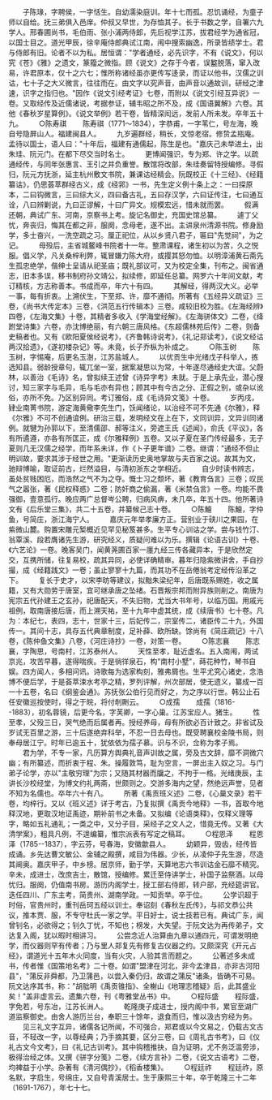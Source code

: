 <!-- { "loadSidebar": true } -->
　　子陈瑑，字聘侯，一字恬生。自幼濡染庭训。年十七而孤。忍饥诵经，为童子师以自给。抚三弟俱入邑庠。仲叔又早世，为存恤其子。长于书数之学，自署六九学人。邢春圃尚书，毛伯雨、张小浦两侍郎，先后视学江苏，拔君经学为通省冠，以国士目之。道光甲辰，徐辛庵侍郎典试江南，闱中搜索幽逸，所录皆绩学士。君与侍郎有旧。论者不以为私。居恒谓："学者通经，必先识字，不有《说文》，何以究《苍》《雅》之遗文，篆籀之微指。顾《说文》之存于今者，误盭脱落，窜入改易，许君原本，仅十之六七；惟所称诸经虽亦更传写迻录，而证以他书，汉儒之训诂，七十子之大义微言，往往而在。由文字以究声音，由声音以通故训，研经之津速，识字之指归也。"因作《说文引经考证》七卷，而附以《说文引经互异说》一卷。又取经传及近儒诸说，考据参证，辅韦昭之所不及，成《国语翼解》六卷。其他《春秋岁星算例》。《说文举例》若干卷，皆精深闳远，发前人所未发。卒年五十九。
　　○陈寿祺
　　陈寿祺（1771～1834），字恭甫，一字苇仁，号左海，晚自号隐屏山人。福建闽县人。
　　九岁遍群经，稍长，文惊老宿。修贽孟瓶庵。孟待以国士，语人曰："十年后，福建有通儒起，陈生是也。"嘉庆己未举进土，出朱珪、阮元门。在都下尽交当时名士。
　　更博闻强识，专为郑、许之学。以疏通经传，与同年张惠言、王引之并负重誉。散馆将改部，朱珪奏留特授编修。寻假归，阮元方抚浙，延主杭州敷文书院，兼课诂经精会。阮既校正《十三经》、《经籍纂诂》，仍思荟萃群经古义，成《经郛》一书，先生定义例十条上之：一曰探原本，二曰钩微言，三曰综大义，四曰备古礼，五曰存汉学，六曰证传注，七曰通互诠，八曰辨剿说，九曰正谬解，十曰广异文。规模宏远，惜未就而罢。
　　假满还朝，典试广东、河南，京察书上考。旋记名御史，充国史馆总纂。
　　遽丁父忧，奔丧归，悔其在都之非，服阕，念母老，遂不出。主讲泉州清源书院。修身励学，多士奋兴，一洗空疏之习。厘正祀位，从以乡贤八君子，匾曰"先觉祠"，为之记。
　　母殁后，主省城鳌峰书院者十一年。整肃课程，诸生初以为苦，久之悦服。倡义学，凡关桑梓利弊，辄冒嫌力陈大府，或撄其怒勿恤。以明漳浦黄石斋先生孤忠绝学，偕绅士呈请从祀圣庙；既礼部议可，又为校定全集，刊布之。闽省通志，旧本多误，移书制府孙文靖公，拟续修，即延任总纂。网罗六十年间文献，考订精核，方志称善本。书成而卒，年六十有四。
　　其解经，得两汉大义。必举一事，每有折衷。上溯伏生，下至郑、许，靡不通彻。所著有《五经异义疏证》三卷，《尚书大传定本》三卷，《洪范五行传辑本》三卷。咸较旧校为胜。《左海经辨》四卷，《左海文集》十卷，其精者多收入《学海堂经解》。《左海骈体文》二卷，《绛跗堂诗集》六卷，亦沈博绝丽，有六朝三唐风格。《东超儒林苑后传》二卷，则备史稿者也。又有《欧阳夏侯经说考》，《齐鲁韩诗说考》，《礼记郑读考》，《说文经诂两汉拾遗》，《遂初楼杂记》等。未竟，长子乔枞为补成之。
　　○陈玉树
　　陈玉树，字惕庵，后更名玉澍，江苏盐城人。
　　以优贡生中光绪戊子科举人，拣选知县。弱龄授章句，辄兀坐一室，据案凝思以为常，十年遂尽通经史大谊。父蔚林，以善治《毛诗》名，曾拟续王述曾《诗异字考》未就。于是上承先业，潜心搜讨，知三家字与毛异，毛与毛亦有异也；顾其中有今古之分、正假之别，或杂以讹俗，亦所不免。乃区别异同。考订雅俗，成《毛诗异文笺》十卷。
　　岁丙戌，肄业南菁书院，游定海黄儆李先生门，饫闻绪论，以治经不可不先通《尔雅》，释《尔雅》不可不创通谊例。研治三载，发明经文在上在下，文同训异，文异训同诸例。就犍为孙郭以下，至清儒邵、郝等注义，旁遮王氏《述闻》，俞氏《平议》，各有所遹遵，亦各有所匡正，成《尔雅释例》五卷。又以子夏在圣门传经最多，无子夏则几无汉儒之经学，而年系未详，作《卜子更年谱》二卷。继谓："通经不但止明训故，要求其涉于经世之用。"更渐读历史奥地掌故与夫百家之说。故其为文，驰辩博喻，取证前古，烂然溢目，与清初浙东之学相近。
　　自少时读书辨志，虽处贫贱困厄，而浩然之气不为之夺。慨士习之颓坏，著《教育刍言》三卷；叹民气之嚣张，著《民权释惑》二卷；防奸商之偷漏，著《米禁刍言》一卷。均能不畏强御，壹意孤行。晚应两广总督岑公聘，归病风痹，未几卒，年五十四。他所著诗文有《后乐堂三集》，共二十五卷，并纂候己志十卷。
　　○陈鱣
　　陈鱣，字仲鱼，号简庄，浙江海宁人。
　　嘉庆元年举孝廉方正。营别业于硖川之果园，在紫微山麓。购置宋雕元椠概近见罕见秘笈甚多。生平专心训诂之学。尝与钱竹汀、翁覃溪、段若膺诸先生游，研究经义，质疑问难以为乐。撰辑《论语古训》十卷、《六艺论》一卷。晚客吴门，闻黄荛圃百家一廛九经三传各藏异本，于是欣然定交，互携所储，往复易校，疏其异同，必使详确精审。暮年归隐紫微讲舍，手自抄撮，成《经籍践文》一卷；虽止寥寥十九篇，而其功不在岳倦翁考定经传沿革之下。
　　复长于史才，以宋李昉等建议，拟黜朱梁纪年，后唐既系赐姓，收之属籍，又有大勋劳于唐室，宜可继承唐之坠绪。石晋叛宗邦而附异族则削之。南唐为宪宗五代孙建王之玄孙，祀唐配天，不失旧物，尤当大书年号，以临万国。用戚光祖例，取南唐接后唐，而上溯天祐，至十九年中虚其统，成《续唐书》七十卷。凡为：本纪七，表四，志十，世家十三，后妃传二，宗室传二，诸臣传二十九，外国传一。其间十志，具存五代典章制度，足补薛、欧所缺。馀尚有《简庄疏记》十八卷，《陈仲鱼文集》八卷，《河庄诗抄》一卷，对策一卷。
　　○陈志襄
　　陈志襄，字陶思，号南村，江苏泰州人。
　　天性至孝，耻近虚名。五入南闱，两试京兆，攻苦早暮，遂得喘疾。于是徜徉泉石，构"南村小墅"，蒔花种竹，琴书自娱。四方闻人，多相问讯。诗歌每为选家构刻，雅弗屑也。生平尤究心诸史，念浩博不便后学，于是荟萃涑水考亭之精，罗列评解，州次部居，使无遗义，纂成一百一十五卷，名曰《纲鉴会通》。苏抚张公伯行见而好之，为之序以行世。韩公止石任安徽巡按使时，得之于皖，将付剞劂云。
　　○成孺
　　成孺（1816--1883），初名蓉镜，后更今名，字芙卿，一字心巢。江苏宝应人。猪生。
　　性至孝，父殁三日，哭气绝而后属者再。授经养母，母有所欲必百计致之。非省试及岁试无百里之游，三十后遂绝弃科举，不忍一日去母也。既受聘襄校金陵书局，则奉母居江宁。时年已逾五十，犹依依为孺子慕。识与不识，佥称为孝子焉。
　　君为学，不专一家，凡历算方舆典礼音声训故之属，旁及古文辞，靡不洞微穴幽；有所纂述，而折衷于程、朱。操履敦笃，耻为空言，一屏出主入奴之习。与门弟子论学，亦以"主敬穷理"为宗；又随其材器而牖之，不拘于一格。光绪庚辰，主讲长沙校经堂，为博文约礼两斋，世颇则之。交游多海内之望，然绝远声誉，见者不知为名儒也。卒年六十有八。
　　所著《禹贡班义述》二卷，《心巢文录》若干卷，均梓行。又以《班义述》详于考古，乃复拟撰《禹贡今地释》一书，首取今地释汉地，更取汉地证禹迹，期补前书之未备。又拟编《论语类释》，仅释义理等字，略如五礼通礼；一类之中，又分子目，采经子之文人之，惜竟无传。又著《大清学案》，粗具凡例，不遑编纂，惟宗派表有写定之稿耳。
　　○程恩泽
　　程恩泽（1785--1837），字云芬，号春海，安徽歙县人。
　　幼颖异，毁齿，经传皆成诵。乡先达曹文敏公、金辅之殿撰，咸目为伟器。少长，从凌仲子先生游，尽造其阃奥。嘉庆甲子，中乡榜。居京师，勤于学，天算地志六书训诂金石靡不精究。辛未，成进士，改庶吉士，散馆，授编修。累迁至侍讲学士，补国子监祭酒。以母忧归。服阕，仍值南书房。游历内阁学士，授工部右侍郎，转户部，充经筵讲官。迭任四川、广东主考，简贵州、湖南学政。一知贡举。卒于位。
　　公学识超于时俗，官贵州时，重刊岳珂五经以训士。奉诏刻《春秋左氏传》，与祁文恭公共议，推本贾、服，不专守杜氏一家之学。平日好士，说士技若已有。典试广东，闻曾钊名，必欲得之；钊久丁忧，不知也；榜发，大失望。于阮文达为再传弟子，文达复入阁，犹以暇时相讲习。
　　公尝念近人治算由九章以通四元，可谓发明绝学，而仪器则罕有传者；乃与里人郑复先有修复古仪器之约。又颇深究《开元占经》，谓道光十五年木火同度，当有火灾，人验其言而题之。
　　公著述多未成书，传者惟《国策地名考》二十卷。如谓"盟津在河北，非今孟津县，亦非古河阳县"，"蒲反非舜都，乃卫蒲邑，以尝入秦仍归，故谓之蒲反"诸条，皆确不可易。阮文达序其书，称："胡朏明《禹贡锥指》、全榭山《地理志稽疑》后，此其盛业矣！"盖非虚言云。遗集六卷，刊《粤雅堂丛书》中。
　　○程际盛
　　程际盛，字免若，号东冶，江苏长洲人。
　　乾隆庚子成进士，授内阁中书，累官至湖广道监察御史。由舍人游历兰台，奉职三十馀年，退食而归，惟以汲古穷经为务。
　　见三礼文字互异，诸儒各记所闻，不可强合，郑君或以今文易之，仍载古文古音，不轻改一字，以尊经典；乃手摘其要，区分三卷，曰《周礼古书考》，曰《仪礼古文今文考》，曰《礼记古训考》。其中钩稽推抉，自为证明，尤不务泛滥旁涉，极得治经之体。又撰《骈字分笺》二卷，《续方言补》二卷，《说文古语考》二卷，均裨益于小学。杂著有《清河偶抄》，《稻香楼集》。
　　○程廷祚
　　程廷祚，原名默，字启生，号绵庄，又自号青溪居士。生于康熙三十年，卒于乾隆三十二年（1691-1767），年七十七。
